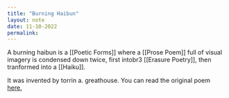 ```yaml
---
title: "Burning Haibun"
layout: note
date: 11-10-2022
permalink:
---
```


A burning haibun is a [[Poetic Forms]] where a [[Prose Poem]] full of visual imagery is condensed down twice, first intobr3
[[Erasure Poetry]], then tranformed into a [[Haiku]]. 

It was invented by torrin a. greathouse. You can read the original poem [here. ](https://www.frontierpoetry.com/2017/06/16/poetry-burning-haibun-torrin-greathouse/) 